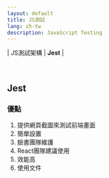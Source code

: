 ```yaml
---
layout: default
title: JS測試
lang: zh-tw
description: JavaScript Testing
---
```




| JS測試架構 | **Jest** |

<br>

## Jest

### 優點

1. 提供網頁截圖來測試前端畫面
1. 簡單設置
1. 臉書團隊維護
1. React團隊建議使用
1. 效能高
1. 使用文件